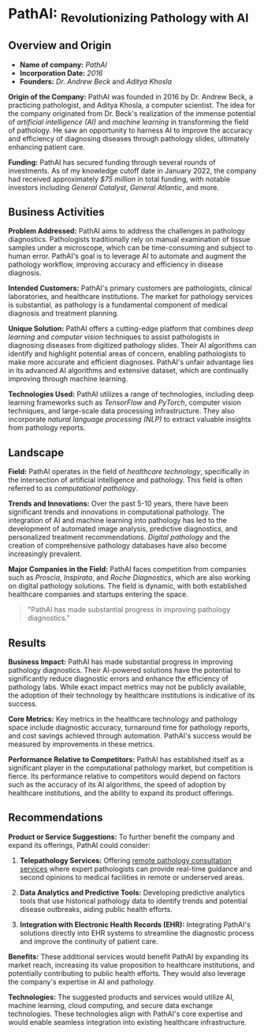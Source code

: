 # PathAI: <sub>Revolutionizing Pathology with AI</sub>

## Overview and Origin

- **Name of company:** *PathAI*
- **Incorporation Date:** *2016*
- **Founders:** *Dr. Andrew Beck* and *Aditya Khosla*

**Origin of the Company:**
PathAI was founded in 2016 by Dr. Andrew Beck, a practicing pathologist, and Aditya Khosla, a computer scientist. The idea for the company originated from Dr. Beck's realization of the immense potential of *artificial intelligence (AI)* and *machine learning* in transforming the field of pathology. He saw an opportunity to harness AI to improve the accuracy and efficiency of diagnosing diseases through pathology slides, ultimately enhancing patient care.

**Funding:**
PathAI has secured funding through several rounds of investments. As of my knowledge cutoff date in January 2022, the company had received approximately *$75 million* in total funding, with notable investors including *General Catalyst*, *General Atlantic*, and more.

## Business Activities

**Problem Addressed:**
PathAI aims to address the challenges in pathology diagnostics. Pathologists traditionally rely on manual examination of tissue samples under a microscope, which can be time-consuming and subject to human error. PathAI's goal is to leverage AI to automate and augment the pathology workflow, improving accuracy and efficiency in disease diagnosis.

**Intended Customers:**
PathAI's primary customers are pathologists, clinical laboratories, and healthcare institutions. The market for pathology services is substantial, as pathology is a fundamental component of medical diagnosis and treatment planning.

**Unique Solution:**
PathAI offers a cutting-edge platform that combines *deep learning* and *computer vision* techniques to assist pathologists in diagnosing diseases from digitized pathology slides. Their AI algorithms can identify and highlight potential areas of concern, enabling pathologists to make more accurate and efficient diagnoses. PathAI's unfair advantage lies in its advanced AI algorithms and extensive dataset, which are continually improving through machine learning.

**Technologies Used:**
PathAI utilizes a range of technologies, including deep learning frameworks such as *TensorFlow* and *PyTorch*, computer vision techniques, and large-scale data processing infrastructure. They also incorporate *natural language processing (NLP)* to extract valuable insights from pathology reports.

## Landscape

**Field:**
PathAI operates in the field of *healthcare technology*, specifically in the intersection of artificial intelligence and pathology. This field is often referred to as *computational pathology*.

**Trends and Innovations:**
Over the past 5-10 years, there have been significant trends and innovations in computational pathology. The integration of AI and machine learning into pathology has led to the development of automated image analysis, predictive diagnostics, and personalized treatment recommendations. *Digital pathology* and the creation of comprehensive pathology databases have also become increasingly prevalent.

**Major Companies in the Field:**
PathAI faces competition from companies such as *Proscia*, *Inspirata*, and *Roche Diagnostics*, which are also working on digital pathology solutions. The field is dynamic, with both established healthcare companies and startups entering the space.

> "PathAI has made substantial progress in improving pathology diagnostics."
  
## Results

**Business Impact:**
PathAI has made substantial progress in improving pathology diagnostics. Their AI-powered solutions have the potential to significantly reduce diagnostic errors and enhance the efficiency of pathology labs. While exact impact metrics may not be publicly available, the adoption of their technology by healthcare institutions is indicative of its success.

**Core Metrics:**
Key metrics in the healthcare technology and pathology space include diagnostic accuracy, turnaround time for pathology reports, and cost savings achieved through automation. PathAI's success would be measured by improvements in these metrics.

**Performance Relative to Competitors:**
PathAI has established itself as a significant player in the computational pathology market, but competition is fierce. Its performance relative to competitors would depend on factors such as the accuracy of its AI algorithms, the speed of adoption by healthcare institutions, and the ability to expand its product offerings.

## Recommendations

**Product or Service Suggestions:**
To further benefit the company and expand its offerings, PathAI could consider:

1. **Telepathology Services:** Offering [remote pathology consultation services](https://www.pathai.com/telepathology) where expert pathologists can provide real-time guidance and second opinions to medical facilities in remote or underserved areas.

2. **Data Analytics and Predictive Tools:** Developing predictive analytics tools that use historical pathology data to identify trends and potential disease outbreaks, aiding public health efforts.

3. **Integration with Electronic Health Records (EHR):** Integrating PathAI's solutions directly into EHR systems to streamline the diagnostic process and improve the continuity of patient care.

**Benefits:**
These additional services would benefit PathAI by expanding its market reach, increasing its value proposition to healthcare institutions, and potentially contributing to public health efforts. They would also leverage the company's expertise in AI and pathology.

**Technologies:**
The suggested products and services would utilize AI, machine learning, cloud computing, and secure data exchange technologies. These technologies align with PathAI's core expertise and would enable seamless integration into existing healthcare infrastructure.
